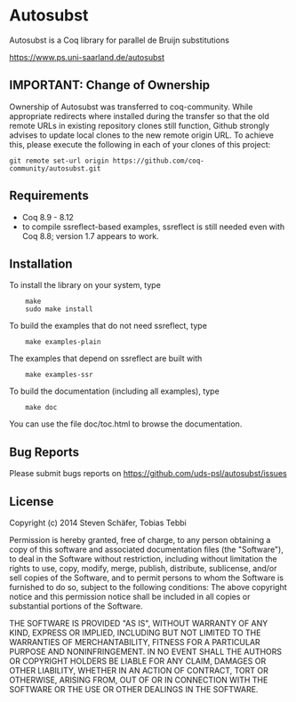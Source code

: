 # Autosubst

Autosubst is a Coq library for parallel de Bruijn substitutions

https://www.ps.uni-saarland.de/autosubst

## IMPORTANT: Change of Ownership

Ownership of Autosubst was transferred to coq-community. While appropriate redirects where installed during the transfer so that the old remote URLs in existing repository clones still function, Github strongly advises to update local clones to the new remote origin URL. To achieve this, please execute the following in each of your clones of this project:
```
git remote set-url origin https://github.com/coq-community/autosubst.git
```


## Requirements

- Coq 8.9 - 8.12
- to compile ssreflect-based examples, ssreflect is still needed even with Coq 8.8; version 1.7 appears to work.

## Installation

To install the library on your system, type
```
    make
    sudo make install
```

To build the examples that do not need ssreflect, type
```
    make examples-plain
```

The examples that depend on ssreflect are built with
```
    make examples-ssr
```

To build the documentation (including all examples), type
```
    make doc
```

You can use the file doc/toc.html to browse the documentation.



## Bug Reports

Please submit bugs reports on https://github.com/uds-psl/autosubst/issues



## License

Copyright (c) 2014 Steven Schäfer, Tobias Tebbi

Permission is hereby granted, free of charge, to any person obtaining
a copy of this software and associated documentation files (the
"Software"), to deal in the Software without restriction, including
without limitation the rights to use, copy, modify, merge, publish,
distribute, sublicense, and/or sell copies of the Software, and to
permit persons to whom the Software is furnished to do so, subject to
the following conditions: The above copyright notice and this
permission notice shall be included in all copies or substantial
portions of the Software.

THE SOFTWARE IS PROVIDED "AS IS", WITHOUT WARRANTY OF ANY KIND,
EXPRESS OR IMPLIED, INCLUDING BUT NOT LIMITED TO THE WARRANTIES OF
MERCHANTABILITY, FITNESS FOR A PARTICULAR PURPOSE AND
NONINFRINGEMENT. IN NO EVENT SHALL THE AUTHORS OR COPYRIGHT HOLDERS BE
LIABLE FOR ANY CLAIM, DAMAGES OR OTHER LIABILITY, WHETHER IN AN ACTION
OF CONTRACT, TORT OR OTHERWISE, ARISING FROM, OUT OF OR IN CONNECTION
WITH THE SOFTWARE OR THE USE OR OTHER DEALINGS IN THE SOFTWARE.
